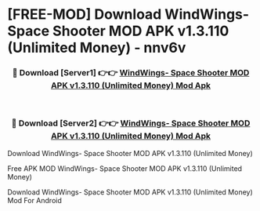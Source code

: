# [FREE-MOD] Download WindWings- Space Shooter MOD APK v1.3.110 (Unlimited Money) - nnv6v


<div align="center">
<h3>🔴 Download [Server1] 👉👉 <a href="https://apk-comot.site?title=WindWings-_Space_Shooter_MOD_APK_v1.3.110_(Unlimited_Money)">WindWings- Space Shooter MOD APK v1.3.110 (Unlimited Money) Mod Apk</a></h3><br>

<h3>🔴 Download [Server2] 👉👉 <a href="https://apk-comot.site?title=WindWings-_Space_Shooter_MOD_APK_v1.3.110_(Unlimited_Money)">WindWings- Space Shooter MOD APK v1.3.110 (Unlimited Money) Mod Apk</a></h3>
</div>



Download WindWings- Space Shooter MOD APK v1.3.110 (Unlimited Money) 

Free APK MOD WindWings- Space Shooter MOD APK v1.3.110 (Unlimited Money) 

Download WindWings- Space Shooter MOD APK v1.3.110 (Unlimited Money) Mod For Android
